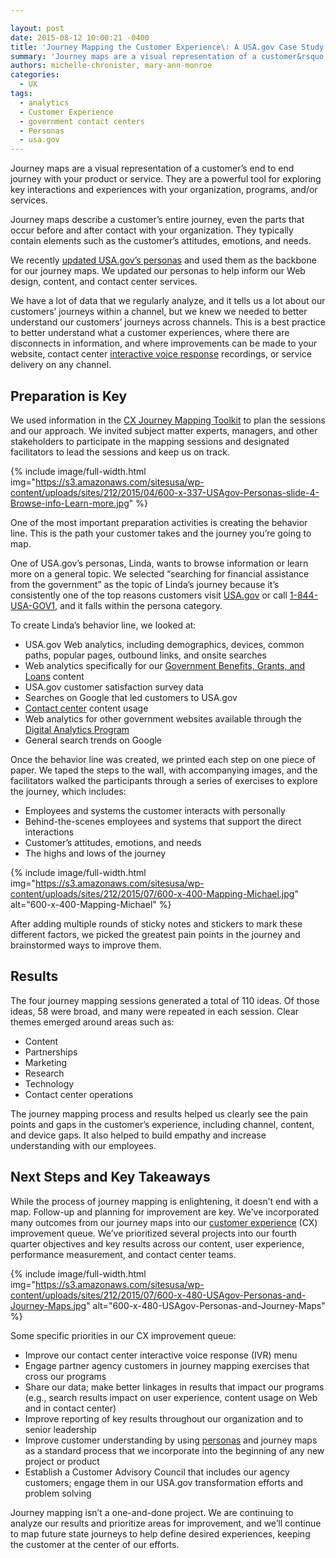 ```yaml
---

layout: post
date: 2015-08-12 10:00:21 -0400
title: 'Journey Mapping the Customer Experience\: A USA.gov Case Study'
summary: 'Journey maps are a visual representation of a customer&rsquo;s end to end journey with your product or service. They are a powerful tool for exploring key interactions and experiences with your organization, programs, and/or services. Journey maps describe a customer&rsquo;s entire journey, even the parts that occur before and after contact with your organization. They'
authors: michelle-chronister, mary-ann-monroe
categories:
  - UX
tags:
  - analytics
  - Customer Experience
  - government contact centers
  - Personas
  - usa.gov
---
```


Journey maps are a visual representation of a customer’s end to end journey with your product or service. They are a powerful tool for exploring key interactions and experiences with your organization, programs, and/or services.

Journey maps describe a customer’s entire journey, even the parts that occur before and after contact with your organization. They typically contain elements such as the customer’s attitudes, emotions, and needs.

We recently [updated USA.gov’s personas](https://www.WHATEVER/2015/04/06/using-personas-to-better-understand-customers-usa-gov-case-study/) and used them as the backbone for our journey maps. We updated our personas to help inform our Web design, content, and contact center services.

We have a lot of data that we regularly analyze, and it tells us a lot about our customers’ journeys within a channel, but we knew we needed to better understand our customers’ journeys across channels. This is a best practice to better understand what a customer experiences, where there are disconnects in information, and where improvements can be made to your website, contact center [interactive voice response](https://www.WHATEVER/2015/04/30/digitalgovs-inaugural-podcast-how-ivr-supports-contact-centers/) recordings, or service delivery on any channel.

## Preparation is Key

We used information in the [CX Journey Mapping Toolkit](http://designingcx.com/cx-journey-mapping-toolkit/) to plan the sessions and our approach. We invited subject matter experts, managers, and other stakeholders to participate in the mapping sessions and designated facilitators to lead the sessions and keep us on track.


{% include image/full-width.html img="https://s3.amazonaws.com/sitesusa/wp-content/uploads/sites/212/2015/04/600-x-337-USAgov-Personas-slide-4-Browse-info-Learn-more.jpg" %}

One of the most important preparation activities is creating the behavior line. This is the path your customer takes and the journey you’re going to map.

One of USA.gov’s personas, Linda, wants to browse information or learn more on a general topic. We selected “searching for financial assistance from the government” as the topic of Linda’s journey because it’s consistently one of the top reasons customers visit [USA.gov](https://www.usa.gov/) or call [1-844-USA-GOV1](https://www.usa.gov/phone), and it falls within the persona category.

To create Linda’s behavior line, we looked at:

  * USA.gov Web analytics, including demographics, devices, common paths, popular pages, outbound links, and onsite searches
  * Web analytics specifically for our [Government Benefits, Grants, and Loans](https://www.usa.gov/benefits-grants-loans) content
  * USA.gov customer satisfaction survey data
  * Searches on Google that led customers to USA.gov
  * [Contact center](https://www.WHATEVER/tag/government-contact-centers/) content usage
  * Web analytics for other government websites available through the [Digital Analytics Program](https://www.WHATEVER/services/dap/)
  * General search trends on Google

Once the behavior line was created, we printed each step on one piece of paper. We taped the steps to the wall, with accompanying images, and the facilitators walked the participants through a series of exercises to explore the journey, which includes:

  * Employees and systems the customer interacts with personally
  * Behind-the-scenes employees and systems that support the direct interactions
  * Customer’s attitudes, emotions, and needs
  * The highs and lows of the journey


{% include image/full-width.html img="https://s3.amazonaws.com/sitesusa/wp-content/uploads/sites/212/2015/07/600-x-400-Mapping-Michael.jpg" alt="600-x-400-Mapping-Michael" %}

After adding multiple rounds of sticky notes and stickers to mark these different factors, we picked the greatest pain points in the journey and brainstormed ways to improve them.

## Results

The four journey mapping sessions generated a total of 110 ideas. Of those ideas, 58 were broad, and many were repeated in each session. Clear themes emerged around areas such as:

  * Content
  * Partnerships
  * Marketing
  * Research
  * Technology
  * Contact center operations

The journey mapping process and results helped us clearly see the pain points and gaps in the customer’s experience, including channel, content, and device gaps. It also helped to build empathy and increase understanding with our employees.

## Next Steps and Key Takeaways

While the process of journey mapping is enlightening, it doesn’t end with a map. Follow-up and planning for improvement are key. We’ve incorporated many outcomes from our journey maps into our [customer experience](https://www.WHATEVER/tag/customer-experience-2/) (CX) improvement queue. We’ve prioritized several projects into our fourth quarter objectives and key results across our content, user experience, performance measurement, and contact center teams.

{% include image/full-width.html img="https://s3.amazonaws.com/sitesusa/wp-content/uploads/sites/212/2015/07/600-x-480-USAgov-Personas-and-Journey-Maps.jpg" alt="600-x-480-USAgov-Personas-and-Journey-Maps" %}


Some specific priorities in our CX improvement queue:

  * Improve our contact center interactive voice response (IVR) menu
  * Engage partner agency customers in journey mapping exercises that cross our programs
  * Share our data; make better linkages in results that impact our programs (e.g., search results impact on user experience, content usage on Web and in contact center)
  * Improve reporting of key results throughout our organization and to senior leadership
  * Improve customer understanding by using [personas](https://www.WHATEVER/2015/01/09/personas-101/) and journey maps as a standard process that we incorporate into the beginning of any new project or product
  * Establish a Customer Advisory Council that includes our agency customers; engage them in our USA.gov transformation efforts and problem solving

Journey mapping isn’t a one-and-done project. We are continuing to analyze our results and prioritize areas for improvement, and we’ll continue to map future state journeys to help define desired experiences, keeping the customer at the center of our efforts.